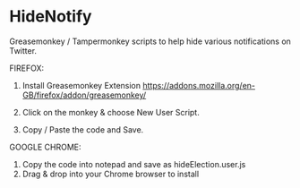 # HideNotify

Greasemonkey / Tampermonkey scripts to help hide various notifications on Twitter.

FIREFOX:

1. Install Greasemonkey Extension 
https://addons.mozilla.org/en-GB/firefox/addon/greasemonkey/

2. Click on the monkey & choose New User Script.

3. Copy / Paste the code and Save.

GOOGLE CHROME:

1. Copy the code into notepad and save as hideElection.user.js 
2. Drag & drop into your Chrome browser to install 
